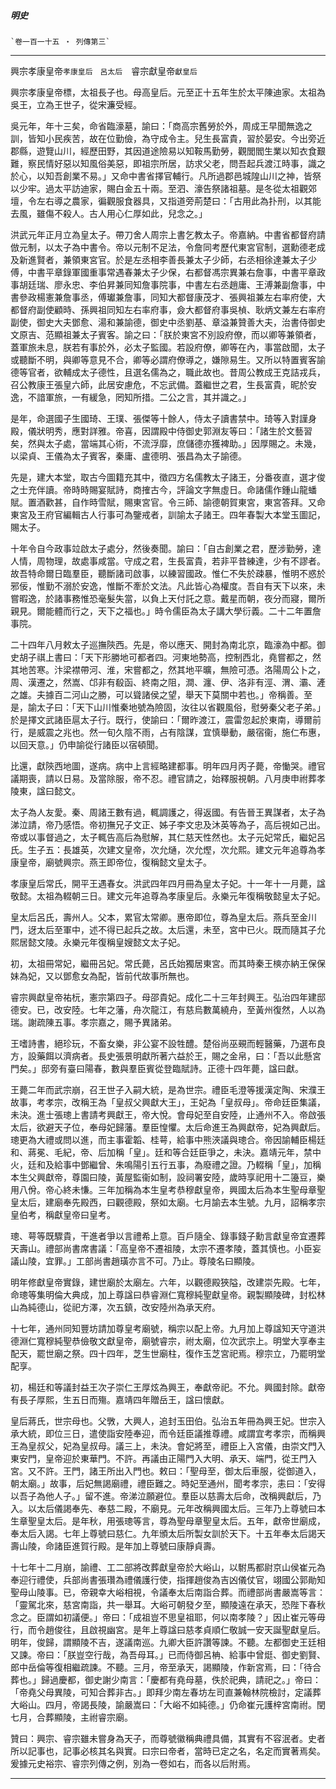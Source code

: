 

##### 明史
	`卷一百一十五 ‧ 列傳第三`　

* * *

興宗孝康皇帝`孝康皇后　呂太后`　睿宗獻皇帝`獻皇后`

興宗孝康皇帝標，太祖長子也。母高皇后。元至正十五年生於太平陳迪家。太祖為吳王，立為王世子，從宋濂受經。

吳元年，年十三矣，命省臨濠墓，諭曰：「商高宗舊勞於外，周成王早聞無逸之訓，皆知小民疾苦，故在位勤儉，為守成令主。兒生長富貴，習於晏安。今出旁近郡縣，遊覽山川，經歷田野，其因道途險易以知鞍馬勤勞，觀閭閻生業以知衣食艱難，察民情好惡以知風俗美惡，即祖宗所居，訪求父老，問吾起兵渡江時事，識之於心，以知吾創業不易。」又命中書省擇官輔行。凡所過郡邑城隍山川之神，皆祭以少牢。過太平訪迪家，賜白金五十兩。至泗、濠告祭諸祖墓。是冬從太祖觀郊壇，令左右導之農家，徧觀服食器具，又指道旁荊楚曰：「古用此為扑刑，以其能去風，雖傷不殺人。古人用心仁厚如此，兒念之。」

洪武元年正月立為皇太子。帶刀舍人周宗上書乞教太子。帝嘉納。中書省都督府請倣元制，以太子為中書令。帝以元制不足法，令詹同考歷代東宮官制，選勳德老成及新進賢者，兼領東宮官。於是左丞相李善長兼太子少師，右丞相徐達兼太子少傅，中書平章錄軍國重事常遇春兼太子少保，右都督馮宗異兼右詹事，中書平章政事胡廷瑞、廖永忠、李伯昇兼同知詹事院事，中書左右丞趙庸、王溥兼副詹事，中書參政楊憲兼詹事丞，傅瓛兼詹事，同知大都督康茂才、張興祖兼左右率府使，大都督府副使顧時、孫興祖同知左右率府事，僉大都督府事吳楨、耿炳文兼左右率府副使，御史大夫鄧愈、湯和兼諭德，御史中丞劉基、章溢兼贊善大夫，治書侍御史文原吉、范顯祖兼太子賓客。諭之曰：「朕於東宮不別設府僚，而以卿等兼領者，蓋軍旅未息，朕若有事於外，必太子監國。若設府僚，卿等在內，事當啟聞，太子或聽斷不明，與卿等意見不合，卿等必謂府僚導之，嫌隙易生。又所以特置賓客諭德等官者，欲輔成太子德性，且選名儒為之，職此故也。昔周公教成王克詰戎兵，召公教康王張皇六師，此居安慮危，不忘武備。蓋繼世之君，生長富貴，昵於安逸，不諳軍旅，一有緩急，罔知所措。二公之言，其并識之。」

是年，命選國子生國琦、王璞、張傑等十餘人，侍太子讀書禁中。琦等入對謹身殿，儀狀明秀，應對詳雅。帝喜，因謂殿中侍御史郭淵友等曰：「諸生於文藝習矣，然與太子處，當端其心術，不流浮靡，庶儲德亦獲裨助。」因厚賜之。未幾，以梁貞、王儀為太子賓客，秦庸、盧德明、張昌為太子諭德。

先是，建大本堂，取古今圖籍充其中，徵四方名儒教太子諸王，分番夜直，選才俊之士充伴讀。帝時時賜宴賦詩，商搉古今，評論文字無虛日。命諸儒作鍾山龍蟠賦。置酒歡甚，自作時雪賦，賜東宮官。令三師、諭德朝賀東宮，東宮答拜。又命東宮及王府官編輯古人行事可為鑒戒者，訓諭太子諸王。四年春製大本堂玉圖記，賜太子。

十年令自今政事竝啟太子處分，然後奏聞。諭曰：「自古創業之君，歷涉勤勞，達人情，周物理，故處事咸當。守成之君，生長富貴，若非平昔練達，少有不謬者。故吾特命爾日臨羣臣，聽斷諸司啟事，以練習國政。惟仁不失於疎暴，惟明不惑於邪佞，惟勤不溺於安逸，惟斷不牽於文法。凡此皆心為權度。吾自有天下以來，未嘗暇逸，於諸事務惟恐毫髮失當，以負上天付託之意。戴星而朝，夜分而寢，爾所親見。爾能體而行之，天下之福也。」時令儒臣為太子講大學衍義。二十二年置詹事院。

二十四年八月敕太子巡撫陝西。先是，帝以應天、開封為南北京，臨濠為中都。御史胡子祺上書曰：「天下形勝地可都者四。河東地勢高，控制西北，堯嘗都之，然其地苦寒。汴梁襟帶河、淮，宋嘗都之，然其地平曠，無險可憑。洛陽周公卜之，周、漢遷之，然嵩、邙非有殽函、終南之阻，澗、瀍、伊、洛非有涇、渭、灞、滻之雄。夫據百二河山之勝，可以聳諸侯之望，舉天下莫關中若也。」帝稱善。至是，諭太子曰：「天下山川惟秦地號為險固，汝往以省觀風俗，慰勞秦父老子弟。」於是擇文武諸臣扈太子行。既行，使諭曰：「爾昨渡江，震雷忽起於東南，導爾前行，是威震之兆也。然一旬久陰不雨，占有陰謀，宜慎舉動，嚴宿衞，施仁布惠，以回天意。」仍申諭從行諸臣以宿頓聞。

比還，獻陝西地圖，遂病。病中上言經略建都事。明年四月丙子薨，帝慟哭。禮官議期喪，請以日易。及當除服，帝不忍。禮官請之，始釋服視朝。八月庚申祔葬孝陵東，諡曰懿文。

太子為人友愛。秦、周諸王數有過，輒調護之，得返國。有告晉王異謀者，太子為涕泣請，帝乃感悟。帝初撫兄子文正、姊子李文忠及沐英等為子，高后視如己出。帝或以事督過之，太子輒告高后為慰解，其仁慈天性然也。太子元妃常氏，繼妃呂氏。生子五：長雄英，次建文皇帝，次允熥，次允熞，次允熙。建文元年追尊為孝康皇帝，廟號興宗。燕王即帝位，復稱懿文皇太子。

孝康皇后常氏，開平王遇春女。洪武四年四月冊為皇太子妃。十一年十一月薨，諡敬懿。太祖為輟朝三日。建文元年追尊為孝康皇后。永樂元年復稱敬懿皇太子妃。

皇太后呂氏，壽州人。父本，累官太常卿。惠帝即位，尊為皇太后。燕兵至金川門，迓太后至軍中，述不得已起兵之故。太后還，未至，宮中已火。既而隨其子允熙居懿文陵。永樂元年復稱皇嫂懿文太子妃。

初，太祖冊常妃，繼冊呂妃。常氏薨，呂氏始獨居東宮。而其時秦王樉亦納王保保妹為妃，又以鄧愈女為配，皆前代故事所無也。

睿宗興獻皇帝祐杬，憲宗第四子。母邵貴妃。成化二十三年封興王。弘治四年建邸德安。已，改安陸。七年之藩，舟次龍江，有慈烏數萬繞舟，至黃州復然，人以為瑞。謝疏陳五事。孝宗嘉之，賜予異諸弟。

王嗜詩書，絕珍玩，不畜女樂，非公宴不設牲醴。楚俗尚巫覡而輕醫藥，乃選布良方，設藥餌以濟病者。長史張景明獻所著六益於王，賜之金帛，曰：「吾以此懸宮門矣。」邸旁有臺曰陽春，數與羣臣賓從登臨賦詩。正德十四年薨，諡曰獻。

王薨二年而武宗崩，召王世子入嗣大統，是為世宗。禮臣毛澄等援漢定陶、宋濮王故事，考孝宗，改稱王為「皇叔父興獻大王」，王妃為「皇叔母」。帝命廷臣集議，未決。進士張璁上書請考興獻王，帝大悅。會母妃至自安陸，止通州不入。帝啟張太后，欲避天子位，奉母妃歸藩。羣臣惶懼。太后命進王為興獻帝，妃為興獻后。璁更為大禮或問以進，而主事霍韜、桂萼，給事中熊浹議與璁合。帝因諭輔臣楊廷和、蔣冕、毛紀，帝、后加稱「皇」。廷和等合廷臣爭之，未決。嘉靖元年，禁中火，廷和及給事中鄧繼曾、朱鳴陽引五行五事，為廢禮之證。乃輟稱「皇」，加稱本生父興獻帝，尊園曰陵，黃屋監衞如制，設祠署安陸，歲時享祀用十二籩豆，樂用八佾。帝心終未慊。三年加稱為本生皇考恭穆獻皇帝，興國太后為本生聖母章聖皇太后，建廟奉先殿西，曰觀德殿，祭如太廟。七月諭去本生號。九月，詔稱孝宗皇伯考，稱獻皇帝曰皇考。

璁、萼等既驟貴，干進者爭以言禮希上意。百戶隨全、錄事錢子勳言獻皇帝宜遷葬天壽山。禮部尚書席書議：「高皇帝不遷祖陵，太宗不遷孝陵，蓋其慎也。小臣妄議山陵，宜罪。」工部尚書趙璜亦言不可。乃止。尊陵名曰顯陵。

明年修獻皇帝實錄，建世廟於太廟左。六年，以觀德殿狹隘，改建崇先殿。七年，命璁等集明倫大典成，加上尊諡曰恭睿淵仁寬穆純聖獻皇帝。親製顯陵碑，封松林山為純德山，從祀方澤，次五鎮，改安陸州為承天府。

十七年，通州同知豐坊請加尊皇考廟號，稱宗以配上帝。九月加上尊諡知天守道洪德淵仁寬穆純聖恭儉敬文獻皇帝，廟號睿宗，祔太廟，位次武宗上。明堂大享奉主配天，罷世廟之祭。四十四年，芝生世廟柱，復作玉芝宮祀焉。穆宗立，乃罷明堂配享。

初，楊廷和等議封益王次子崇仁王厚炫為興王，奉獻帝祀。不允。興國封除。獻帝有長子厚熙，生五日而殤。嘉靖四年贈岳王，諡曰懷獻。

皇后蔣氏，世宗母也。父斆，大興人，追封玉田伯。弘治五年冊為興王妃。世宗入承大統，即位三日，遣使詣安陸奉迎，而令廷臣議推尊禮。咸謂宜考孝宗，而稱興王為皇叔父，妃為皇叔母。議三上，未決。會妃將至，禮臣上入宮儀，由崇文門入東安門，皇帝迎於東華門。不許。再議由正陽門入大明、承天、端門，從王門入宮。又不許。王門，諸王所出入門也。敕曰：「聖母至，御太后車服，從御道入，朝太廟。」故事，后妃無謁廟禮，禮臣難之。時妃至通州，聞考孝宗，恚曰：「安得以吾子為他人子。」留不進。帝涕泣願避位。羣臣以慈壽太后命，改稱興獻后，乃入。以太后儀謁奉先、奉慈二殿，不廟見。元年改稱興國太后。三年乃上尊號曰本生章聖皇太后。是年秋，用張璁等言，尊為聖母章聖皇太后。五年，獻帝世廟成，奉太后入謁。七年上尊號曰慈仁。九年頒太后所製女訓於天下。十五年奉太后謁天壽山陵，命諸臣進賀行殿。是年加上尊號曰康靜貞壽。

十七年十二月崩，諭禮、工二部將改葬獻皇帝於大峪山，以駙馬都尉京山侯崔元為奉迎行禮使，兵部尚書張瓚為禮儀護行使，指揮趙俊為吉凶儀仗官，翊國公郭勛知聖母山陵事。已，帝親幸大峪相視，令議奉太后南詣合葬。而禮部尚書嚴嵩等言：「靈駕北來，慈宮南詣，共一舉耳。大峪可朝發夕至，顯陵遠在承天，恐陛下春秋念之。臣謂如初議便。」帝曰：「成祖豈不思皇祖耶，何以南孝陵？」因止崔元等毋行，而令趙俊往，且啟視幽宮。是年上尊諡曰慈孝貞順仁敬誠一安天誕聖獻皇后。明年，俊歸，謂顯陵不吉，遂議南巡。九卿大臣許讚等諫。不聽。左都御史王廷相又諫。帝曰：「朕豈空行哉，為吾母耳。」已而侍御呂柟、給事中曾烶、御史劉賢、郎中岳倫等復相繼疏諫。不聽。三月，帝至承天，謁顯陵，作新宮焉，曰：「待合葬也。」歸過慶都，御史謝少南言：「慶都有堯母墓，佚於祀典，請祀之。」帝曰：「帝堯父母異陵，可知合葬非古。」即拜少南左春坊左司直兼翰林院檢討，定議葬大峪山。四月，帝謁長陵，諭嚴嵩曰：「大峪不如純德。」仍命崔元護梓宮南祔。閏七月，合葬顯陵，主祔睿宗廟。

贊曰：興宗、睿宗雖未嘗身為天子，而尊號徽稱典禮具備，其實有不容泯者。史者所以記事也，記事必核其名與實。曰宗曰帝者，當時已定之名，名定而實著焉矣。爰據元史裕宗、睿宗列傳之例，別為一卷如右，而各以后附焉。

* * *

